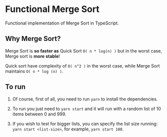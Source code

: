 # Functional Merge Sort

Functional implementation of Merge Sort in TypeScript.

## Why Merge Sort?

Merge Sort is **so faster as** Quick Sort `O( n * log(n) )` but in the worst case, Merge sort is **more stable**!

Quick sort have complexity of `O( n^2 )` in the worst case, while Merge Sort maintains `O( n * log (n) )`.

## To run

1. Of course, first of all, you need to run `yarn` to install the dependencies.

2. To run you just need to `yarn start` and it will run with a random list of 10 items between 0 and 999.

3. If you wish to test for bigger lists, you can specify the list size running: `yarn start <list-size>`, for example, `yarn start 100`.